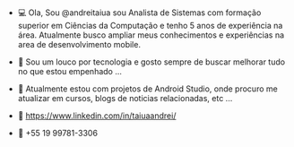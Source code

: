- 💻 Ola, Sou @andreitaiua sou Analista de Sistemas  com formação superior em Ciências da Computação e tenho 5 anos de experiência na área. 
Atualmente busco ampliar meus conhecimentos e experiências na area de desenvolvimento mobile.

- 🤪 Sou um louco por tecnologia e gosto sempre de buscar melhorar tudo no que estou empenhado ...

- 📖 Atualmente estou com projetos de Android Studio, onde procuro me atualizar em cursos, blogs de noticias relacionadas, etc ...

- 📘 https://www.linkedin.com/in/taiuaandrei/

- 📗 +55 19 99781-3306
